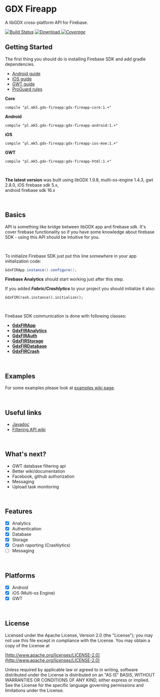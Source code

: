 # GDX Fireapp

A libGDX cross-platform API for Firebase.

[ ![Build Status](https://travis-ci.org/mk-5/gdx-fireapp.svg?branch=master)](https://travis-ci.org/mk-5/gdx-fireapp) [ ![Download](https://api.bintray.com/packages/mk-5/maven/gdx-fireapp/images/download.svg) ](https://bintray.com/mk-5/maven/gdx-fireapp/_latestVersion) [_![Coverage](https://sonarcloud.io/api/project_badges/measure?project=pl.mk5.gdx-fireapp%3Agdx-fireapp&metric=coverage)_](https://sonarcloud.io/dashboard?id=pl.mk5.gdx-fireapp%3Agdx-fireapp)




## Getting Started

The first thing you should do is installing Firebase SDK and add gradle dependencies.   

- [Android  guide](https://github.com/mk-5/gdx-fireapp/wiki/Android-guide)
- [iOS guide](https://github.com/mk-5/gdx-fireapp/wiki/iOS-Guide)
- [GWT guide](https://github.com/mk-5/gdx-fireapp/wiki/GWT-guide)
- [ProGuard rules](https://github.com/mk-5/gdx-fireapp/wiki/Proguard-required-rules)  

**Core**

```
compile "pl.mk5.gdx-fireapp:gdx-fireapp-core:1.+"
```
**Android**

```
compile "pl.mk5.gdx-fireapp:gdx-fireapp-android:1.+"
```
**iOS**

```
compile "pl.mk5.gdx-fireapp:gdx-fireapp-ios-moe:1.+"
```

**GWT**

```
compile "pl.mk5.gdx-fireapp:gdx-fireapp-html:1.+"
```

&nbsp;  

**The latest version** was built using libGDX 1.9.8, multi-os-engine 1.4.3, gwt 2.8.0, iOS firebase sdk 5.x,   
android firebase sdk 16.x

&nbsp;  

## Basics

API is something like bridge between libGDX app and firebase sdk. It's cover firebase functionality so if you have some knowledge about firebase SDK - using this API should be intuitive for you.  

&nbsp;  

To initialize Firebase SDK just put this line somewhere in your app initialization code:

```java
GdxFIRApp.instance().configure();
```

**Firebase Analytics** should start working just after this step.  

If you added ***Fabric/Crashlytics*** to your project you should initialize it also:

````
GdxFIRCrash.instance().initialize();
````

&nbsp;  

Firebase SDK communication is done with following classes:

- **[GdxFIRApp](http://javadoc.io/page/pl.mk5.gdx-fireapp/gdx-fireapp-core/latest/mk/gdx/firebase/GdxFIRApp.html)**
- **[GdxFIRAnalytics](http://javadoc.io/page/pl.mk5.gdx-fireapp/gdx-fireapp-core/latest/mk/gdx/firebase/GdxFIRAnalytics.html)**
- **[GdxFIRAuth](http://javadoc.io/page/pl.mk5.gdx-fireapp/gdx-fireapp-core/latest/mk/gdx/firebase/GdxFIRAuth.html)**
- **[GdxFIRStorage](http://javadoc.io/page/pl.mk5.gdx-fireapp/gdx-fireapp-core/latest/mk/gdx/firebase/GdxFIRStorage.html)**
- **[GdxFIRDatabase](http://javadoc.io/page/pl.mk5.gdx-fireapp/gdx-fireapp-core/latest/mk/gdx/firebase/GdxFIRDatabase.html)**
- **[GdxFIRCrash](http://javadoc.io/page/pl.mk5.gdx-fireapp/gdx-fireapp-core/latest/mk/gdx/firebase/GdxFIRCrash.html)**

&nbsp;  


## Examples

For some examples please look at [examples wiki page](https://github.com/mk-5/gdx-fireapp/wiki/Examples).

&nbsp;  

## Useful links

- [Javadoc](http://javadoc.io/doc/pl.mk5.gdx-fireapp/gdx-fireapp-core)
- [Filtering API wiki](https://github.com/mk-5/gdx-fireapp/wiki/Filtering-API)

&nbsp;  

## What's next?

- GWT database filtering api
- Better wiki/documentation
- Facebook, github authorization
- Messaging
- Upload task monitoring

&nbsp;  

## Features

- [x] Analytics
- [x] Authentication
- [x] Database
- [x] Storage
- [x] Crash raporting (Crashlytics)
- [ ] Messaging

&nbsp;  

## Platforms

- [x] Android
- [x] iOS (Multi-os Engine)
- [x] GWT

&nbsp;  

## License

Licensed under the Apache License, Version 2.0 (the "License"); you may not use this file except in compliance with the License. You may obtain a copy of the License at

[http://www.apache.org/licenses/LICENSE-2.0](http://www.apache.org/licenses/LICENSE-2.0)

Unless required by applicable law or agreed to in writing, software distributed under the License is distributed on an "AS IS" BASIS, WITHOUT WARRANTIES OR CONDITIONS OF ANY KIND, either express or implied. See the License for the specific language governing permissions and limitations under the License.
